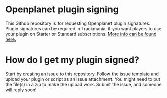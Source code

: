 # Openplanet plugin signing
This Github repository is for requesting Openplanet plugin signatures. Plugin signatures can be required in Trackmania, if you want players to use your plugin on Starter or Standard subscriptions. [More info can be found here.](https://openplanet.nl/next/club)

# How do I get my plugin signed?
Start by [creating an issue](https://github.com/openplanet-nl/plugin-signing/issues/new/choose) to this repository. Follow the issue template and upload your plugin or script as an issue attachment. You might need to put the file(s) in a zip to make the upload work. Submit the issue, and someone will reply soon!
